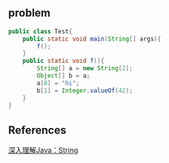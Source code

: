 ## problem
```java
public class Test{
    public static void main(String[] args){
        f();
    }
    public static void f(){
        String[] a = new String[2];
        Object[] b = a;
        a[0] = "hi";
        b[1] = Integer.valueOf(42);
    }
}
```


## References
[深入理解Java：String](https://zhuanlan.zhihu.com/p/29500711)